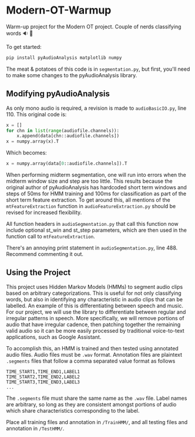 # Modern-OT-Warmup
Warm-up project for the Modern OT project. Couple of nerds classifying words :sound: :mega:

To get started:
```python
pip install pyAudioAnalysis matplotlib numpy
```

The meat & potatoes of this code is in `segmentation.py`, but first, you'll need to make some changes to the 
pyAudioAnalysis library.

## Modifying pyAudioAnalysis

As only mono audio is required, a revision is made to `audioBasicIO.py`, line 110.
This original code is:
```python
x = []
for chn in list(range(audiofile.channels)):
    x.append(data[chn::audiofile.channels])
x = numpy.array(x).T
```         
Which becomes:
```python
x = numpy.array(data[0::audiofile.channels]).T
```


When performing midterm segmentation, one will run into errors when the midterm window size and step are too little.
This results because the original author of pyAudioAnalysis has hardcoded short term windows and steps of 50ms
 for HMM training and 100ms for classification as
part of the short term feature extraction. To get around this, all mentions of the `mtFeatureExtraction` function in 
`audioFeatureExtraction.py` should be revised for increased flexibility.

All function headers in `audioSegmentation.py` that call this function now include optional st_win and st_step parameters, 
which are then used in the function call to `mtFeatureExtraction`.

There's an annoying print statement in `audioSegmentation.py`, line 488. Recommend commenting it out.

## Using the Project
This project uses Hidden Markov Models (HMMs) to segment audio clips based on arbitrary categorizations. This is useful
for not only classifying words, but also in identifying any characteristic in audio clips that can be labelled. An
example of this is differentiating between speech and music. For our project, we will use the library to differentiate
between regular and irregular patterns in speech. More specifically, we will remove portions of audio that have
irregular cadence, then patching together the remaining valid audio so it can be more easily processed by traditional
voice-to-text applications, such as Google Assistant.

To accomplish this, an HMM is trained and then tested using annotated audio files. Audio files must be `.wav` format.
Annotation files are plaintext `.segments` files that follow a comma separated value format as follows
```text
TIME_START1,TIME_END1,LABEL1
TIME_START2,TIME_END2,LABEL2
TIME_START3,TIME_END3,LABEL3
...
```
The `.segments` file must share the same name as the `.wav` file. Label names are arbitrary, so long as they are
consistent amongst portions of audio which share characteristics corresponding to the label.

Place all training files and annotation in `/TrainHMM/`, and all testing files and annotation in `/TestHMM/`.
